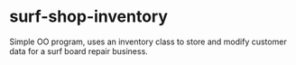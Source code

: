 # surf-shop-inventory
Simple OO program, uses an inventory class to store and modify customer data for a surf board repair business.
